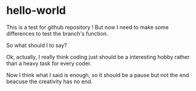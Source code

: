 # hello-world
This is a test for github repository !
But now I need to make some differences to test the branch's function.

So what should I to say?

Ok, actually, I really think coding just should be a interesting hobby rather than a heavy task for every coder.

Now I think what I said is enough, so it should be a pause but not the end beacuse the creativity has no end.
